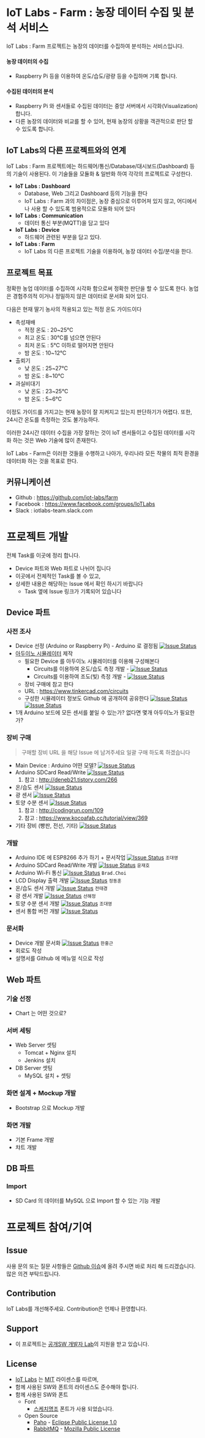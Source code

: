 ﻿# IoT Labs - Farm : 농장 데이터 수집 및 분석 서비스

IoT Labs : Farm 프로젝트는 농장의 데이터를 수집하여 분석하는 서비스입니다.

#### 농장 데이터의 수집
- Raspberry Pi 등을 이용하여 온도/습도/광량 등을 수집하며 기록 합니다.

#### 수집된 데이터의 분석
- Raspberry Pi 와 센서들로 수집된 데이터는 중앙 서버에서 시각화(Visualization) 합니다.
- 다른 농장의 데이터와 비교를 할 수 있어, 현재 농장의 상황을 객관적으로 판단 할 수 있도록 합니다.


## IoT Labs의 다른 프로젝트와의 연계
IoT Labs : Farm 프로젝트에는 하드웨어/통신/Database/대시보드(Dashboard) 등의 기술이 사용된다.
이 기술들을 모듈화 & 일반화 하여 각각의 프로젝트로 구성한다.

- **IoT Labs : Dashboard**
  - Database, Web 그리고 Dashboard 등의 기능을 한다
  - IoT Labs : Farm 과의 차이점은, 농장 중심으로 이루어져 있지 않고, 어디에서나 사용 할 수 있도록 범용적으로 모듈화 되어 있다
- **IoT Labs : Communication**
  - 데이터 통신 부분(MQTT)을 담고 있다
- **IoT Labs : Device**
  - 하드웨어 관련된 부분을 담고 있다.
- **IoT Labs : Farm**
  - IoT Labs 의 다른 프로젝트 기술을 이용하여, 농장 데이터 수집/분석을 한다.

## 프로젝트 목표
정확한 농업 데이터를 수집하여 시각화 함으로써 정확한 판단을 할 수 있도록 한다.
농업은 경험주의적 이거나 정밀하지 않은 데이터로 문서화 되어 있다.

다음은 현재 딸기 농사의 적용되고 있는 적정 온도 가이드이다
- 촉성재배
  - 적정 온도 : 20~25℃
  - 최고 온도 : 30℃를 넘으면 안된다
  - 최저 온도 : 5℃ 이하로 떨어지면 안된다
  - 밤 온도 : 10~12℃
- 출뢰기
  - 낮 온도 : 25~27℃
  - 밤 온도 : 8~10℃
- 과실비대기
  - 낮 온도 : 23~25℃
  - 밤 온도 : 5~6℃

이정도 가이드를 가지고는 현재 농장이 잘 지켜지고 있는지 판단하기가 어렵다.
또한, 24시간 온도를 측정하는 것도 불가능하다.

이러한 24시간 데이터 수집을 가장 잘하는 것이 IoT 센서들이고
수집된 데이터를 시각화 하는 것은 Web 기술에 많이 존재한다.

IoT Labs - Farm은 이러한 것들을 수행하고
나아가, 우리나라 모든 작물의 최적 환경을 데이터화 하는 것을 목표로 한다.

## 커뮤니케이션
- Github : https://github.com/iot-labs/farm
- Facebook : https://www.facebook.com/groups/IoTLabs
- Slack : iotlabs-team.slack.com

# 프로젝트 개발
전체 Task를 이곳에 정리 합니다.
* Device 파트와 Web 파트로 나뉘어 집니다
* 이곳에서 전체적인 Task를 볼 수 있고,
* 상세한 내용은 해당하는 Issue 에서 확인 하시기 바랍니다
  * Task 옆에 Issue 링크가 기록되어 있습니다

## Device 파트

### 사전 조사
- Device 선정 (Arduino or Raspberry Pi) - Arduino 로 결정됨 [![Issue Status](https://img.shields.io/badge/issue_9-closed-lightgrey.svg)](https://github.com/iot-labs/farm/issues/9)
- [아두이노 시뮬레이터](https://circuits.io/lab) 제작
  - 필요한 Device 를 아두이노 시뮬레이터를 이용해 구성해본다
    - Circuits를 이용하여 온도/습도 측정 개발 - [![Issue Status](https://img.shields.io/badge/issue_26-processing-brightgreen.svg)](https://github.com/iot-labs/farm/issues/26)
    - Circuits를 이용하여 조도(빛) 측정 개발 - [![Issue Status](https://img.shields.io/badge/issue_27-processing-brightgreen.svg)](https://github.com/iot-labs/farm/issues/27)
  - 장비 구매에 참고 한다
  - URL : https://www.tinkercad.com/circuits
  - 구성한 시뮬레이터 정보도 Github 에 공개하여 공유한다 [![Issue Status](https://img.shields.io/badge/issue_26-processing-brightgreen.svg)](https://github.com/iot-labs/farm/issues/26) [![Issue Status](https://img.shields.io/badge/issue_27-processing-brightgreen.svg)](https://github.com/iot-labs/farm/issues/27)
- 1개 Arduino 보드에 모든 센서를 붙일 수 있는가? 없다면 몇개 아두이노가 필요한가?

### 장비 구매

> 구매할 장비 URL 을 해당 Issue 에 남겨주세요
> 일괄 구매 하도록 하겠습니다

- Main Device : Arduino 어떤 모델? [![Issue Status](https://img.shields.io/badge/issue_10-closed-lightgrey.svg)](https://github.com/iot-labs/farm/issues/10)
- Arduino SDCard Read/Write [![Issue Status](https://img.shields.io/badge/issue_11-closed-lightgrey.svg)](https://github.com/iot-labs/farm/issues/11)
  1. 참고 : http://deneb21.tistory.com/266
- 온/습도 센서 [![Issue Status](https://img.shields.io/badge/issue_12-closed-lightgrey.svg)](https://github.com/iot-labs/farm/issues/12)
- 광 센서 [![Issue Status](https://img.shields.io/badge/issue_13-closed-lightgrey.svg)](https://github.com/iot-labs/farm/issues/13)
- 토양 수분 센서 [![Issue Status](https://img.shields.io/badge/issue_14-closed-lightgrey.svg)](https://github.com/iot-labs/farm/issues/14)
  1. 참고 : http://codingrun.com/109
  2. 참고 : https://www.kocoafab.cc/tutorial/view/369
- 기타 장비 (빵판, 전선, 기타) [![Issue Status](https://img.shields.io/badge/issue_15-closed-lightgrey.svg)](https://github.com/iot-labs/farm/issues/15)

### 개발
- Arduino IDE 에 ESP8266 추가 하기 + 문서작업 [![Issue Status](https://img.shields.io/badge/issue_36-closed-lightgrey.svg)](https://github.com/iot-labs/farm/issues/36) <code>조대영</code>
- Arduino SDCard Read/Write 개발 [![Issue Status](https://img.shields.io/badge/issue_37-closed-lightgrey.svg)](https://github.com/iot-labs/farm/issues/37) <code>윤재호</code>
- Arduino Wi-Fi 통신 [![Issue Status](https://img.shields.io/badge/issue_41-closed-lightgrey.svg)](https://github.com/iot-labs/farm/issues/41) <code>Brad.Choi</code>
- LCD Display 출력 개발 [![Issue Status](https://img.shields.io/badge/issue_28-closed-lightgrey.svg)](https://github.com/iot-labs/farm/issues/28) <code>정동훈</code>
- 온/습도 센서 개발 [![Issue Status](https://img.shields.io/badge/issue_29-closed-lightgrey.svg)](https://github.com/iot-labs/farm/issues/29) <code>전태경</code>
- 광 센서 개발 [![Issue Status](https://img.shields.io/badge/issue_38-closed-lightgrey.svg)](https://github.com/iot-labs/farm/issues/38) <code>선해정</code>
- 토양 수분 센서 개발 [![Issue Status](https://img.shields.io/badge/issue_39-closed-lightgrey.svg)](https://github.com/iot-labs/farm/issues/39) <code>조대영</code>
- 센서 통합 버전 개발 [![Issue Status](https://img.shields.io/badge/issue_40-open-brightgreen.svg)](https://github.com/iot-labs/farm/issues/40)

### 문서화
- Device 개발 문서화 [![Issue Status](https://img.shields.io/badge/issue_45-closed-lightgrey.svg)](https://github.com/iot-labs/farm/issues/45) <code>한홍근</code>
- 회로도 작성
- 설명서를 Github 에 메뉴얼 식으로 작성

## Web 파트

### 기술 선정
- Chart 는 어떤 것으로?

### 서버 세팅
- Web Server 셋팅
  - Tomcat + Nginx 설치
  - Jenkins 설치
- DB Server 셋팅
  - MySQL 설치 + 셋팅

### 화면 설계 + Mockup 개발
- Bootstrap 으로 Mockup 개발

### 화면 개발
- 기본 Frame 개발
- 챠트 개발

## DB 파트

### Import
- SD Card 의 데이터를 MySQL 으로 Import 할 수 있는 기능 개발


# 프로젝트 참여/기여

## Issue
사용 문의 또는 질문 사항들은 [Github 이슈](https://github.com/jongkwang/IoTLabs/issues)에 올려 주시면 바로 처리 해 드리겠습니다.
많은 의견 부탁드립니다.

## Contribution
IoT Labs를 개선해주세요. Contribution은 언제나 환영합니다.

## Support

* 이 프로젝트는 [공개SW 개발자 Lab](http://devlab.oss.kr/)의 지원을 받고 있습니다.


## License
* [IoT Labs](https://github.com/jongkwang/IoTLabs) 는 [MIT](https://opensource.org/licenses/MIT) 라이센스를 따르며,
* 함께 사용된 SW와 폰트의 라이센스도 준수해야 합니다.
* 함께 사용된 SW와 폰트
	* Font
		* [스케치명조](http://www.asiasoft.co.kr/) 폰트가 사용 되었습니다.
	* Open Source
		* [Paho](http://www.eclipse.org/paho/) - [Eclipse Public License 1.0](http://projects.eclipse.org/content/eclipse-public-license-1.0)
		* [RabbitMQ](https://www.rabbitmq.com/) - [Mozilla Public License](https://www.rabbitmq.com/mpl.html)
